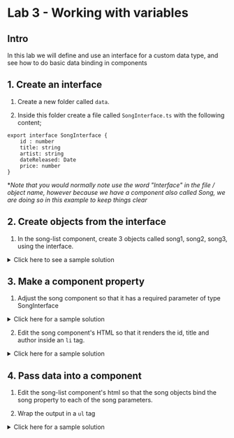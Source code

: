 # Lab 3 - Working with variables

## Intro

In this lab we will define and use an interface for a custom data type, and see how to do basic data binding in components

## 1. Create an interface

1. Create a new folder called `data`.

2. Inside this folder create a file called `SongInterface.ts` with the following content;
 
```
export interface SongInterface {
    id : number
    title: string
    artist: string
    dateReleased: Date
    price: number
}
```

**Note that you would normally note use the word "Interface" in the file / object name, however because we have a component also called Song, we are doing so in this example to keep things clear*

## 2. Create objects from the interface

1. In the song-list component, create 3 objects called song1, song2, song3, using the interface.

<details>
<summary>
Click here to see a sample solution
</summary>

```
export class SongListComponent {
    song1 : SongInterface = {id: 1, title:"Billie Jean", artist: "Michael Jackson", dateReleased: new Date(1983,1,2), price: 10.99};

    song2 : SongInterface = {id: 2, title:"I don't wanna miss a thing", artist: "Aerosmith", dateReleased: new Date(1998,5,2), price: 9.99};

    song3 : SongInterface = {id: 3, title:"My heart will go on", artist: "Celine Dion", dateReleased: new Date(1997,11,19), price: 7.99};

}
```
</details>

## 3. Make a component property

1. Adjust the song component so that it has a required parameter of type SongInterface

<details>
<summary>
Click here for a sample solution
</summary>

```
export class SongComponent {
  @Input({required: true}) song!: SongInterface;

}
```
</details>


2. Edit the song component's HTML so that it renders the id, title and author inside an `li` tag.

<details>
<summary>
Click here for a sample solution
</summary>

```
<li> 
    ID: {{song.id}}  TITLE: {{song.title}}  ARTIST: {{song.artist}}
</li>
```
</details>

## 4. Pass data into a component

1. Edit the song-list component's html so that the song objects bind the song property to each of the song parameters.

2. Wrap the output in a `ul` tag

<details>
<summary>
Click here for a sample solution
</summary>

```
<ul>
    <app-song [song]="song1"></app-song>
    <app-song [song]="song2"></app-song>
    <app-song [song]="song3"></app-song>
</ul>
```
</details>